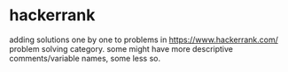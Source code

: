 # hackerrank
adding solutions one by one to problems in https://www.hackerrank.com/ problem solving category. some might have more descriptive comments/variable names, some less so.
